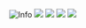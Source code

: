![Info](https://github-profile-summary-cards.vercel.app/api/cards/profile-details?username=sepxxx&theme=solarized_dark)
![](https://github-profile-summary-cards.vercel.app/api/cards/most-commit-language?username=sepxxx&theme=solarized_dark)
![](https://github-profile-summary-cards.vercel.app/api/cards/repos-per-language?username=sepxxx&theme=solarized_dark)
![](https://github-profile-summary-cards.vercel.app/api/cards/stats?username=sepxxx&theme=solarized_dark)
![](https://github-profile-summary-cards.vercel.app/api/cards/productive-time?username=sepxxx&theme=solarized_dark)
